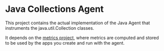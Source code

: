 # Java Collections Agent

This project contains the actual implementation of the Java Agent that instruments the java.util.Collection classes.

It depends on the [metrics project](../metrics/),
where metrics are computed and stored to be used by the apps you create and run with the agent.